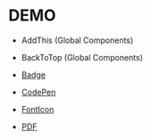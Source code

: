 # DEMO

- AddThis (Global Components)

- BackToTop (Global Components)

- [Badge](badge.md)

- [CodePen](codepen.md)

- [FontIcon](fonticon.md)

- [PDF](pdf.md)

